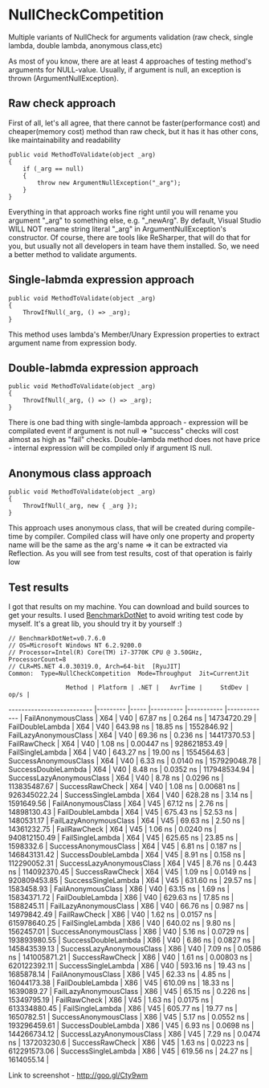 # NullCheckCompetition
Multiple variants of NullCheck for arguments validation (raw check, single lambda, double lambda, anonymous class,etc)


As most of you know, there are at least 4 approaches of testing method's arguments for NULL-value. Usually, if argument is null, an exception is thrown (ArgumentNullException).

Raw check approach
---------
First of all, let's all agree, that there cannot be faster(performance cost) and cheaper(memory cost) method than raw check, but it has it has other cons, like maintainability and readability
```
public void MethodToValidate(object _arg)
{
	if (_arg == null)
	{
		throw new ArgumentNullException("_arg");
	}
}
```
Everything in that approach works fine right until you will rename you argument "_arg" to something else, e.g. "_newArg". By default, Visual Studio WILL NOT rename string literal "_arg" in ArgumentNullException's constructor.  Of course, there are tools like ReSharper, that will do that for you, but usually not all developers in team have them installed. So, we need a better method to validate arguments.

Single-labmda expression approach
---------------------------------
```
public void MethodToValidate(object _arg)
{
	ThrowIfNull(_arg, () => _arg);
}
```
This method uses lambda's Member/Unary Expression properties to extract argument name from expression body. 

Double-labmda expression approach
---------------------------------
```
public void MethodToValidate(object _arg)
{
	ThrowIfNull(_arg, () => () => _arg);
}
```
There is one bad thing with single-lambda approach - expression will be compilated event if argument is not null => "success" checks will cost almost as high as "fail" checks. Double-lambda method does not have price - internal expression will be compiled only if argument IS null.

Anonymous class approach
------------------------
```
public void MethodToValidate(object _arg)
{
	ThrowIfNull(_arg, new { _arg });
}
```
This approach uses anonymous class, that will be created during compile-time by compiler. Compiled class will have only one property and property name will be the same as the arg's name => it can be extracted via Reflection. As you will see from test results, cost of that operation is fairly low

Test results
------------
I got that results on my machine. You can download and build sources to get your results. I used [BenchmarkDotNet](https://github.com/PerfDotNet/BenchmarkDotNet) to avoid writing test code by myself. It's a great lib, you should try it by yourself :)


```
// BenchmarkDotNet=v0.7.6.0
// OS=Microsoft Windows NT 6.2.9200.0
// Processor=Intel(R) Core(TM) i7-3770K CPU @ 3.50GHz, ProcessorCount=8
// CLR=MS.NET 4.0.30319.0, Arch=64-bit  [RyuJIT]
Common:  Type=NullCheckCompetition  Mode=Throughput  Jit=CurrentJit
```

                    Method | Platform | .NET |   AvrTime |     StdDev |         op/s |
-------------------------- |--------- |----- |---------- |----------- |------------- |
        FailAnonymousClass |      X64 |  V40 |  67.87 ns |   0.264 ns |  14734720.29 |
          FailDoubleLambda |      X64 |  V40 | 643.98 ns |   18.85 ns |   1552846.92 |
    FailLazyAnonymousClass |      X64 |  V40 |  69.36 ns |   0.236 ns |  14417370.53 |
              FailRawCheck |      X64 |  V40 |   1.08 ns | 0.00447 ns | 928621853.49 |
          FailSingleLambda |      X64 |  V40 | 643.27 ns |   19.00 ns |   1554564.63 |
     SuccessAnonymousClass |      X64 |  V40 |   6.33 ns |  0.0140 ns | 157929048.78 |
       SuccessDoubleLambda |      X64 |  V40 |   8.48 ns |  0.0352 ns | 117948534.94 |
 SuccessLazyAnonymousClass |      X64 |  V40 |   8.78 ns |  0.0296 ns | 113835487.67 |
           SuccessRawCheck |      X64 |  V40 |   1.08 ns | 0.00681 ns | 926345022.24 |
       SuccessSingleLambda |      X64 |  V40 | 628.28 ns |    3.14 ns |   1591649.56 |
        FailAnonymousClass |      X64 |  V45 |  67.12 ns |    2.76 ns |  14898130.43 |
          FailDoubleLambda |      X64 |  V45 | 675.43 ns |   52.53 ns |   1480531.17 |
    FailLazyAnonymousClass |      X64 |  V45 |  69.63 ns |    2.50 ns |  14361232.75 |
              FailRawCheck |      X64 |  V45 |   1.06 ns |  0.0240 ns | 940812150.49 |
          FailSingleLambda |      X64 |  V45 | 625.65 ns |   23.85 ns |    1598332.6 |
     SuccessAnonymousClass |      X64 |  V45 |   6.81 ns |   0.187 ns | 146843131.42 |
       SuccessDoubleLambda |      X64 |  V45 |   8.91 ns |   0.158 ns | 112290052.31 |
 SuccessLazyAnonymousClass |      X64 |  V45 |   8.76 ns |   0.443 ns | 114092370.45 |
           SuccessRawCheck |      X64 |  V45 |   1.09 ns |  0.0149 ns | 920809453.85 |
       SuccessSingleLambda |      X64 |  V45 | 631.60 ns |   29.57 ns |   1583458.93 |
        FailAnonymousClass |      X86 |  V40 |  63.15 ns |    1.69 ns |  15834371.72 |
          FailDoubleLambda |      X86 |  V40 | 629.63 ns |   17.85 ns |   1588245.11 |
    FailLazyAnonymousClass |      X86 |  V40 |  66.76 ns |   0.987 ns |  14979842.49 |
              FailRawCheck |      X86 |  V40 |   1.62 ns |  0.0157 ns | 615978640.25 |
          FailSingleLambda |      X86 |  V40 | 640.02 ns |    9.80 ns |   1562457.01 |
     SuccessAnonymousClass |      X86 |  V40 |   5.16 ns |  0.0729 ns | 193893980.55 |
       SuccessDoubleLambda |      X86 |  V40 |   6.86 ns |  0.0827 ns | 145843539.13 |
 SuccessLazyAnonymousClass |      X86 |  V40 |   7.09 ns |  0.0586 ns | 141005871.21 |
           SuccessRawCheck |      X86 |  V40 |   1.61 ns | 0.00803 ns | 620122392.11 |
       SuccessSingleLambda |      X86 |  V40 | 593.16 ns |   19.43 ns |   1685878.14 |
        FailAnonymousClass |      X86 |  V45 |  62.33 ns |    4.85 ns |  16044173.38 |
          FailDoubleLambda |      X86 |  V45 | 610.09 ns |   18.33 ns |   1639089.27 |
    FailLazyAnonymousClass |      X86 |  V45 |  65.15 ns |   0.226 ns |  15349795.19 |
              FailRawCheck |      X86 |  V45 |   1.63 ns |  0.0175 ns | 613334880.45 |
          FailSingleLambda |      X86 |  V45 | 605.77 ns |   19.77 ns |   1650782.51 |
     SuccessAnonymousClass |      X86 |  V45 |   5.17 ns |  0.0552 ns | 193296459.61 |
       SuccessDoubleLambda |      X86 |  V45 |   6.93 ns |  0.0698 ns | 144266734.12 |
 SuccessLazyAnonymousClass |      X86 |  V45 |   7.29 ns |  0.0474 ns |  137203230.6 |
           SuccessRawCheck |      X86 |  V45 |   1.63 ns |  0.0223 ns | 612291573.06 |
       SuccessSingleLambda |      X86 |  V45 | 619.56 ns |   24.27 ns |   1614055.14 |
       
Link to screenshot - http://goo.gl/Cty9wm
